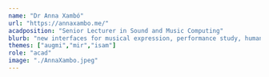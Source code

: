 ```yaml
---
name: "Dr Anna Xambó"
url: "https://annaxambo.me/"
acadposition: "Senior Lecturer in Sound and Music Computing"
blurb: "new interfaces for musical expression, performance study, human-computer interaction, interaction design"
themes: ["augmi","mir","isam"]
role: "acad"
image: "./AnnaXambo.jpeg"
---
```

